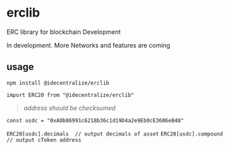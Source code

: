 # erclib
ERC library for blockchain Development

In development. More Networks and features are coming

## usage
```npm install @idecentralize/erclib```

```import ERC20 from "@idecentralize/erclib"```

> *address should be checksumed*

```const usdc = "0xA0b86991c6218b36c1d19D4a2e9Eb0cE3606eB48"```

```ERC20[usdc].decimals  // output decimals of asset```
```ERC20[usdc].compound  // output cToken address```


